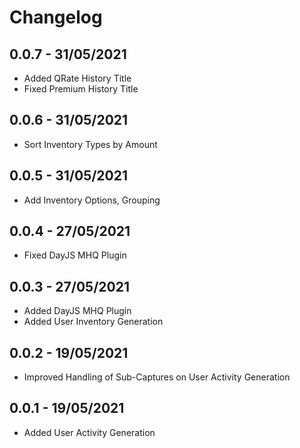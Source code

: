 # Changelog

## 0.0.7 - 31/05/2021
- Added QRate History Title
- Fixed Premium History Title
## 0.0.6 - 31/05/2021
- Sort Inventory Types by Amount
## 0.0.5 - 31/05/2021
- Add Inventory Options, Grouping
## 0.0.4 - 27/05/2021
- Fixed DayJS MHQ Plugin
## 0.0.3 - 27/05/2021
- Added DayJS MHQ Plugin
- Added User Inventory Generation
## 0.0.2 - 19/05/2021
- Improved Handling of Sub-Captures on User Activity Generation
## 0.0.1 - 19/05/2021
- Added User Activity Generation